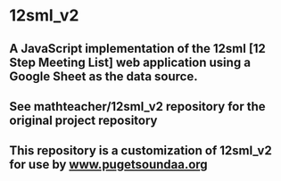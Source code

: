 # 12sml_v2

## A JavaScript implementation of the 12sml [12 Step Meeting List] web application using a Google Sheet as the data source.

## See mathteacher/12sml_v2 repository for the original project repository

## This repository is a customization of 12sml_v2 for use by www.pugetsoundaa.org